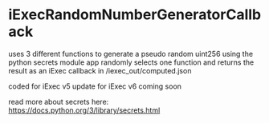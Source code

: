# iExecRandomNumberGeneratorCallback

uses 3 different functions to generate a pseudo random uint256 using the python secrets module
app randomly selects one function and returns the result as an iExec callback in /iexec_out/computed.json

coded for iExec v5
update for iExec v6 coming soon

read more about secrets here:
https://docs.python.org/3/library/secrets.html
